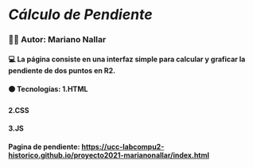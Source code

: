 # _Cálculo de Pendiente_
### :man_student: Autor: Mariano Nallar
#### :computer: La página consiste en una interfaz simple para calcular y graficar la pendiente de dos puntos en R2.
####  :black_circle: Tecnologías: 1.HTML
####                            2.CSS 
####                              3.JS
#### Pagina de pendiente: https://ucc-labcompu2-historico.github.io/proyecto2021-marianonallar/index.html

